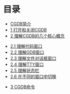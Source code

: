目录
===

* [CGDB简介](summary.md)
* [1 打开和关闭CGDB](1.0.md)
* [2 理解CGDB的几个核心概念](2.0.md)
 - [2.1 理解代码窗口](2.1.md)
 - [2.2 理解GDB窗口](2.2.md)
 - [2.3 理解文件对话框窗口](2.3.md)
 - [2.4 理解TTY窗口](2.4.md)
 - [2.5 理解状态栏](2.5.md)
 - [2.6 在不同的窗口中切换](2.6.md)
* [3 CGDB命令](3.0.md)

